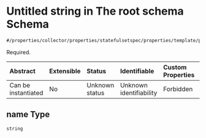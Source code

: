 # Untitled string in The root schema Schema

```txt
#/properties/collector/properties/statefulsetspec/properties/template/properties/spec/properties/containers/properties/options/items#/properties/collector/properties/statefulsetSpec/properties/template/properties/spec/properties/dnsConfig/properties/options/items/properties/name
```

Required.

| Abstract            | Extensible | Status         | Identifiable            | Custom Properties | Additional Properties | Access Restrictions | Defined In                                                        |
| :------------------ | :--------- | :------------- | :---------------------- | :---------------- | :-------------------- | :------------------ | :---------------------------------------------------------------- |
| Can be instantiated | No         | Unknown status | Unknown identifiability | Forbidden         | Allowed               | none                | [values.schema.json\*](values.schema.json "open original schema") |

## name Type

`string`
